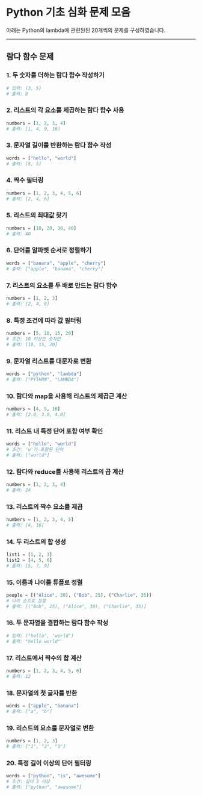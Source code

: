 # Python 기초 심화 문제 모음

아래는 Python의 lambda에 관련된된 20개씩의 문제를 구성하였습니다.

---

## 람다 함수 문제

### 1. 두 숫자를 더하는 람다 함수 작성하기
```python
# 입력: (3, 5)
# 출력: 8
```

### 2. 리스트의 각 요소를 제곱하는 람다 함수 사용
```python
numbers = [1, 2, 3, 4]
# 출력: [1, 4, 9, 16]
```

### 3. 문자열 길이를 반환하는 람다 함수 작성
```python
words = ["hello", "world"]
# 출력: [5, 5]
```

### 4. 짝수 필터링
```python
numbers = [1, 2, 3, 4, 5, 6]
# 출력: [2, 4, 6]
```

### 5. 리스트의 최대값 찾기
```python
numbers = [10, 20, 30, 40]
# 출력: 40
```

### 6. 단어를 알파벳 순서로 정렬하기
```python
words = ["banana", "apple", "cherry"]
# 출력: ["apple", "banana", "cherry"]
```

### 7. 리스트의 요소를 두 배로 만드는 람다 함수
```python
numbers = [1, 2, 3]
# 출력: [2, 4, 6]
```

### 8. 특정 조건에 따라 값 필터링
```python
numbers = [5, 10, 15, 20]
# 조건: 10 이상인 숫자만
# 출력: [10, 15, 20]
```

### 9. 문자열 리스트를 대문자로 변환
```python
words = ["python", "lambda"]
# 출력: ["PYTHON", "LAMBDA"]
```

### 10. 람다와 map을 사용해 리스트의 제곱근 계산
```python
numbers = [4, 9, 16]
# 출력: [2.0, 3.0, 4.0]
```

### 11. 리스트 내 특정 단어 포함 여부 확인
```python
words = ["hello", "world"]
# 조건: 'w'가 포함된 단어
# 출력: ["world"]
```

### 12. 람다와 reduce를 사용해 리스트의 곱 계산
```python
numbers = [1, 2, 3, 4]
# 출력: 24
```

### 13. 리스트의 짝수 요소를 제곱
```python
numbers = [1, 2, 3, 4, 5]
# 출력: [4, 16]
```

### 14. 두 리스트의 합 생성
```python
list1 = [1, 2, 3]
list2 = [4, 5, 6]
# 출력: [5, 7, 9]
```

### 15. 이름과 나이를 튜플로 정렬
```python
people = [("Alice", 30), ("Bob", 25), ("Charlie", 35)]
# 나이 순으로 정렬
# 출력: [("Bob", 25), ("Alice", 30), ("Charlie", 35)]
```

### 16. 두 문자열을 결합하는 람다 함수 작성
```python
# 입력: ("hello", "world")
# 출력: "hello world"
```

### 17. 리스트에서 짝수의 합 계산
```python
numbers = [1, 2, 3, 4, 5, 6]
# 출력: 12
```

### 18. 문자열의 첫 글자를 반환
```python
words = ["apple", "banana"]
# 출력: ["a", "b"]
```

### 19. 리스트의 요소를 문자열로 변환
```python
numbers = [1, 2, 3]
# 출력: ["1", "2", "3"]
```

### 20. 특정 길이 이상의 단어 필터링
```python
words = ["python", "is", "awesome"]
# 조건: 길이 3 이상
# 출력: ["python", "awesome"]
```

